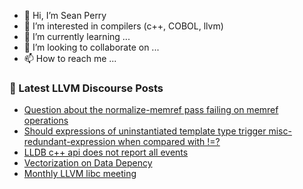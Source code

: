 - 👋 Hi, I’m Sean Perry
- 👀 I’m interested in compilers (c++, COBOL, llvm)
- 🌱 I’m currently learning ...
- 💞️ I’m looking to collaborate on ...
- 📫 How to reach me ...

<!---
s66perry/s66perry is a ✨ special ✨ repository because its `README.md` (this file) appears on your GitHub profile.
You can click the Preview link to take a look at your changes.
--->
### 📕 Latest LLVM Discourse Posts

<!-- DISCOURSE-LLVM:START -->
- [Question about the normalize-memref pass failing on memref operations](https://discourse.llvm.org/t/question-about-the-normalize-memref-pass-failing-on-memref-operations/88089#post_4)
- [Should expressions of uninstantiated template type trigger misc-redundant-expression when compared with !=?](https://discourse.llvm.org/t/should-expressions-of-uninstantiated-template-type-trigger-misc-redundant-expression-when-compared-with/88072#post_3)
- [LLDB c++ api does not report all events](https://discourse.llvm.org/t/lldb-c-api-does-not-report-all-events/88058#post_3)
- [Vectorization on Data Depency](https://discourse.llvm.org/t/vectorization-on-data-depency/88099#post_2)
- [Monthly LLVM libc meeting](https://discourse.llvm.org/t/monthly-llvm-libc-meeting/74259?page=3#post_48)
<!-- DISCOURSE-LLVM:END -->
